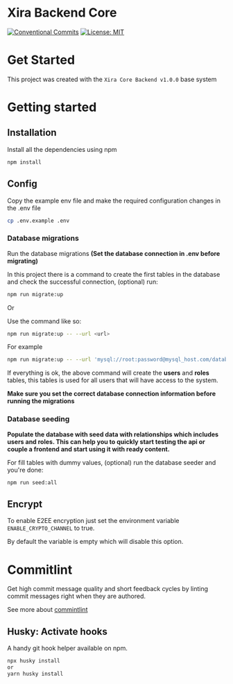 # Xira Backend Core

[![Conventional Commits](https://img.shields.io/badge/Conventional%20Commits-1.0.0-%23FE5196?logo=conventionalcommits&logoColor=white)](https://conventionalcommits.org) [![License: MIT](https://img.shields.io/badge/License-MIT-yellow.svg)](https://github.com/xiraDev/template-voicebot-business/blob/main/LICENSE)

# Get Started

This project was created with the `Xira Core Backend v1.0.0` base system

# Getting started

## Installation

Install all the dependencies using npm
```sh
npm install
```

## Config

Copy the example env file and make the required configuration changes in the .env file

```sh
cp .env.example .env
```

### Database migrations

Run the database migrations **(Set the database connection in .env before migrating)**

In this project there is a command to create the first tables in the database and check the successful connection, (optional) run:

```sh
npm run migrate:up
```

Or 

Use the command like so: 
```sh
npm run migrate:up -- --url <url>
```

For example
```sh
npm run migrate:up -- --url 'mysql://root:password@mysql_host.com/database_name'
```

If everything is ok, the above command will create the **users** and **roles** tables, this tables is used for all users that will have access to the system.

**Make sure you set the correct database connection information before running the migrations**

### Database seeding

**Populate the database with seed data with relationships which includes users and roles. This can help you to quickly start testing the api or couple a frontend and start using it with ready content.**

For fill tables with dummy values, (optional) run the database seeder and you're done:

```sh
npm run seed:all
```

## Encrypt

To enable E2EE encryption just set the environment variable `ENABLE_CRYPTO_CHANNEL` to true.

By default the variable is empty which will disable this option.

# Commitlint

Get high commit message quality and short feedback cycles by linting commit messages right when they are authored.

 See more about [commintlint](https://commitlint.js.org/#/guides-local-setup?id=guide-local-setup)

## Husky: Activate hooks

A handy git hook helper available on npm.

```sh
npx husky install
or
yarn husky install
```